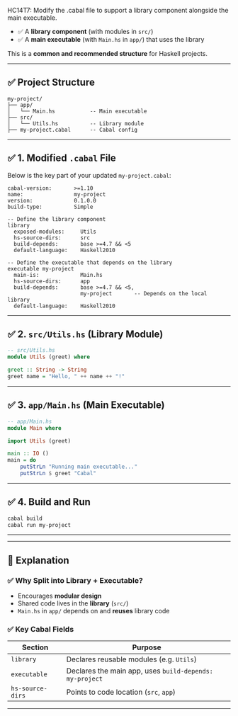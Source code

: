 HC14T7: Modify the .cabal file to support a library component alongside the main executable.

* ✅ A **library component** (with modules in `src/`)
* ✅ A **main executable** (with `Main.hs` in `app/`) that uses the library

This is a **common and recommended structure** for Haskell projects.

---

## ✅ Project Structure

```
my-project/
├── app/
│   └── Main.hs           -- Main executable
├── src/
│   └── Utils.hs          -- Library module
├── my-project.cabal      -- Cabal config
```

---

## ✅ 1. Modified `.cabal` File

Below is the key part of your updated `my-project.cabal`:

```cabal
cabal-version:       >=1.10
name:                my-project
version:             0.1.0.0
build-type:          Simple

-- Define the library component
library
  exposed-modules:     Utils
  hs-source-dirs:      src
  build-depends:       base >=4.7 && <5
  default-language:    Haskell2010

-- Define the executable that depends on the library
executable my-project
  main-is:             Main.hs
  hs-source-dirs:      app
  build-depends:       base >=4.7 && <5,
                       my-project       -- Depends on the local library
  default-language:    Haskell2010
```

---

## ✅ 2. `src/Utils.hs` (Library Module)

```haskell
-- src/Utils.hs
module Utils (greet) where

greet :: String -> String
greet name = "Hello, " ++ name ++ "!"
```

---

## ✅ 3. `app/Main.hs` (Main Executable)

```haskell
-- app/Main.hs
module Main where

import Utils (greet)

main :: IO ()
main = do
    putStrLn "Running main executable..."
    putStrLn $ greet "Cabal"
```

---

## ✅ 4. Build and Run

```bash
cabal build
cabal run my-project
```

---



---

## 📘 Explanation

### ✅ Why Split into Library + Executable?

* Encourages **modular design**
* Shared code lives in the **library** (`src/`)
* `Main.hs` in `app/` depends on and **reuses** library code

### ✅ Key Cabal Fields

| Section          | Purpose                                                 |
| ---------------- | ------------------------------------------------------- |
| `library`        | Declares reusable modules (e.g. `Utils`)                |
| `executable`     | Declares the main app, uses `build-depends: my-project` |
| `hs-source-dirs` | Points to code location (`src`, `app`)                  |

---


